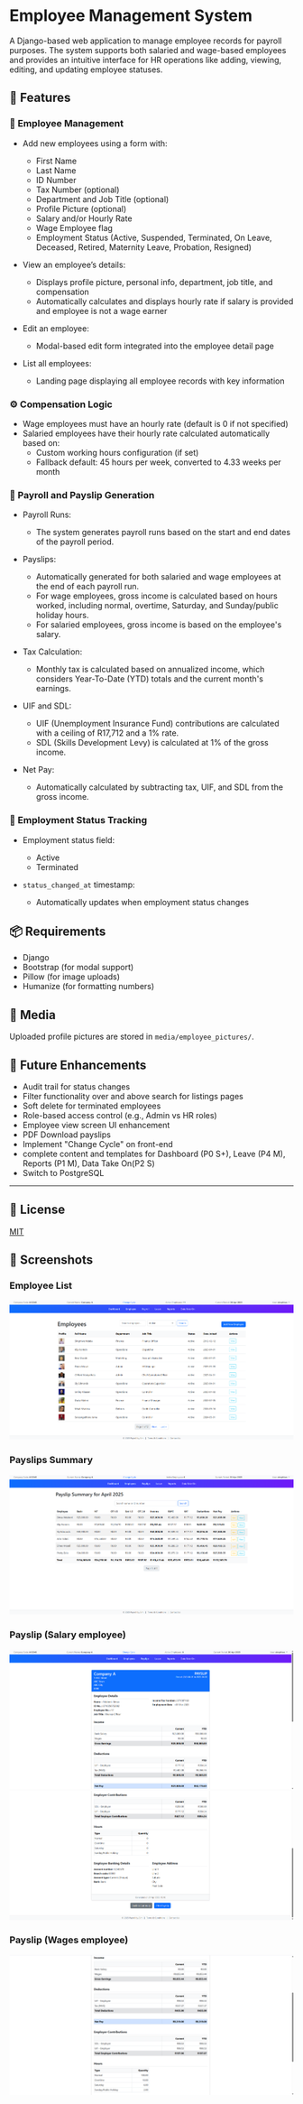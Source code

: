# Employee Management System

A Django-based web application to manage employee records for payroll purposes. The system supports both salaried and wage-based employees and provides an intuitive interface for HR operations like adding, viewing, editing, and updating employee statuses.

## 🚀 Features

### 👤 Employee Management
- Add new employees using a form with:
  - First Name
  - Last Name
  - ID Number
  - Tax Number (optional)
  - Department and Job Title (optional)
  - Profile Picture (optional)
  - Salary and/or Hourly Rate
  - Wage Employee flag
  - Employment Status (Active, Suspended, Terminated, On Leave, Deceased, Retired, Maternity Leave, Probation, Resigned)

- View an employee’s details:
  - Displays profile picture, personal info, department, job title, and compensation
  - Automatically calculates and displays hourly rate if salary is provided and employee is not a wage earner

- Edit an employee:
  - Modal-based edit form integrated into the employee detail page

- List all employees:
  - Landing page displaying all employee records with key information

### ⚙️ Compensation Logic
- Wage employees must have an hourly rate (default is 0 if not specified)
- Salaried employees have their hourly rate calculated automatically based on:
  - Custom working hours configuration (if set)
  - Fallback default: 45 hours per week, converted to 4.33 weeks per month

### 💼 Payroll and Payslip Generation
- Payroll Runs:
  - The system generates payroll runs based on the start and end dates of the payroll period.

- Payslips:
  - Automatically generated for both salaried and wage employees at the end of each payroll run.
  - For wage employees, gross income is calculated based on hours worked, including normal, overtime, Saturday, and Sunday/public holiday hours.
  - For salaried employees, gross income is based on the employee's salary.
- Tax Calculation:
  - Monthly tax is calculated based on annualized income, which considers Year-To-Date (YTD) totals and the current month's earnings.
- UIF and SDL:
  - UIF (Unemployment Insurance Fund) contributions are calculated with a ceiling of R17,712 and a 1% rate.
  - SDL (Skills Development Levy) is calculated at 1% of the gross income.
- Net Pay:
  - Automatically calculated by subtracting tax, UIF, and SDL from the gross income.

### 📅 Employment Status Tracking
- Employment status field:
  - Active
  - Terminated

- `status_changed_at` timestamp:
  - Automatically updates when employment status changes


## 📦 Requirements
- Django
- Bootstrap (for modal support)
- Pillow (for image uploads)
- Humanize (for formatting numbers)

## 📸 Media
Uploaded profile pictures are stored in `media/employee_pictures/`.

## 🚧 Future Enhancements
- Audit trail for status changes
- Filter functionality over and above search for listings pages
- Soft delete for terminated employees
- Role-based access control (e.g., Admin vs HR roles)
- Employee view screen UI enhancement
- PDF Download payslips
- Implement "Change Cycle" on front-end
- complete content and templates for Dashboard (P0 S+), Leave (P4 M), Reports (P1 M), Data Take On(P2 S)
- Switch to PostgreSQL

---

## 📝 License
[MIT](LICENSE)


## 📝 Screenshots

### Employee List
![employee_list](./screenshots/employee_list.png)

### Payslips Summary
![payslips_summary](./screenshots/payslips_summary.png)

### Payslip (Salary employee) 
![payslip1](./screenshots/payslip1.png)
![payslip2](./screenshots/payslip2.png)

### Payslip (Wages employee) 
![payslip1](./screenshots/payslip3.png)